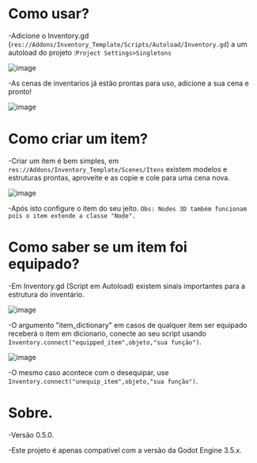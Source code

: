 
# Como usar?

  -Adicione o Inventory.gd (```res://Addons/Inventory_Template/Scripts/Autoload/Inventory.gd```) a um autoload
do projeto :```Project Settings>Singletons```

    
![image](https://github.com/BielyDev/Inventory_Template/assets/71566495/8f8114b9-1eae-4bf6-b498-31659103ce0e)


  -As cenas de inventarios já estão prontas para uso, adicione a sua cena e pronto!

  
![image](https://github.com/BielyDev/Inventory_Template/assets/71566495/0b3f04ff-eb52-404d-854b-33dac98c1491)


# Como criar um item?

 -Criar um item é bem simples, em ```res://Addons/Inventory_Template/Scenes/Itens``` existem modelos e 
estruturas prontas, aproveite e as copie e cole para uma cena nova.


![image](https://github.com/BielyDev/Inventory_Template/assets/71566495/6c7220a4-fcd3-4ca9-a3dc-e9a6ea054030)


 -Após isto configure o item do seu jeito.
```Obs: Nodes 3D também funcionam poís o item extende a classe "Node".```

# Como saber se um item foi equipado?

 -Em Inventory.gd (Script em Autoload) existem sinais importantes para a estrutura do inventário.


![image](https://github.com/BielyDev/Inventory_Template/assets/71566495/1fd61421-0291-4ca9-9e88-0e5e6790e242)


   -O argumento "item_dictionary" em casos de qualquer item ser equipado receberá o item em dicionario, conecte
  ao seu script usando ```Inventory.connect("equipped_item",objeto,"sua função")```.


![image](https://github.com/BielyDev/Inventory_Template/assets/71566495/473cb6c7-1e9b-46bf-9081-f05e7fb816f0)


  -O mesmo caso acontece com o desequipar, use ```Inventory.connect("unequip_item",objeto,"sua função")```.

# Sobre.

 -Versão 0.5.0.
  
 -Este projeto é apenas compativel com a versão da Godot Engine 3.5.x.
